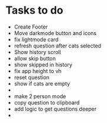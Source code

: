 # Tasks to do

- Create Footer
- Move darkmode button and icons
- fix lightmode card
- refresh question after cats selected
- Show history scroll
- allow skip button
- show skipped in history
- fix app height to vh
- reset question
- show if cats are empty
-
- make 2 person mode
- copy question to clipboard
- add logic to get questions deeper
-
